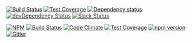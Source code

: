 

[![Build Status](https://travis-ci.org/octoblu/meshblu-core-task-enqueue-jobs-for-webhooks-message-received.svg?branch=master)](https://travis-ci.org/octoblu/meshblu-core-task-enqueue-jobs-for-webhooks-message-received)
[![Test Coverage](https://codecov.io/gh/octoblu/meshblu-core-task-enqueue-jobs-for-webhooks-message-received/branch/master/graph/badge.svg)](https://codecov.io/gh/octoblu/meshblu-core-task-enqueue-jobs-for-webhooks-message-received)
[![Dependency status](http://img.shields.io/david/octoblu/meshblu-core-task-enqueue-jobs-for-webhooks-message-received.svg?style=flat)](https://david-dm.org/octoblu/meshblu-core-task-enqueue-jobs-for-webhooks-message-received)
[![devDependency Status](http://img.shields.io/david/dev/octoblu/meshblu-core-task-enqueue-jobs-for-webhooks-message-received.svg?style=flat)](https://david-dm.org/octoblu/meshblu-core-task-enqueue-jobs-for-webhooks-message-received#info=devDependencies)
[![Slack Status](http://community-slack.octoblu.com/badge.svg)](http://community-slack.octoblu.com)

[![NPM](https://nodei.co/npm/meshblu-core-task-enqueue-jobs-for-webhooks-message-received.svg?style=flat)](https://npmjs.org/package/meshblu-core-task-enqueue-jobs-for-webhooks-message-received)
[![Build Status](https://travis-ci.org/octoblu/.svg?branch=master)](https://travis-ci.org/octoblu/)
[![Code Climate](https://codeclimate.com/github/octoblu//badges/gpa.svg)](https://codeclimate.com/github/octoblu/)
[![Test Coverage](https://codeclimate.com/github/octoblu//badges/coverage.svg)](https://codeclimate.com/github/octoblu/)
[![npm version](https://badge.fury.io/js/.svg)](http://badge.fury.io/js/)
[![Gitter](https://badges.gitter.im/octoblu/help.svg)](https://gitter.im/octoblu/help)

